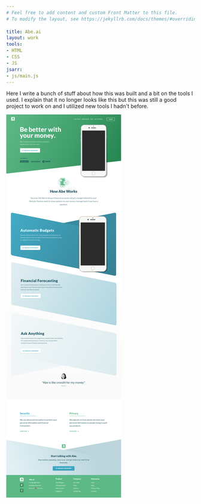 ```yaml
---
# Feel free to add content and custom Front Matter to this file.
# To modify the layout, see https://jekyllrb.com/docs/themes/#overriding-theme-defaults

title: Abe.ai
layout: work
tools:
- HTML
- CSS
- JS
jsarr:
- js/main.js
---
```


Here I write a bunch of stuff about how this was built and a bit on the tools I used. I explain that it no longer looks like this but this was still a good project to work on and I utilized new tools I hadn't before.

![Abe.ai Screenshot 2017](/assets/img/abe-ai.jpg)
